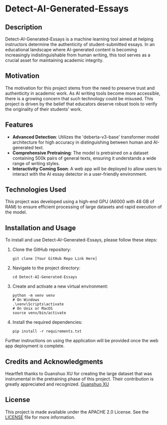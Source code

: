 # Detect-AI-Generated-Essays

## Description
Detect-AI-Generated-Essays is a machine learning tool aimed at helping instructors determine the authenticity of student-submitted essays. In an educational landscape where AI-generated content is becoming increasingly indistinguishable from human writing, this tool serves as a crucial asset for maintaining academic integrity.

## Motivation
The motivation for this project stems from the need to preserve trust and authenticity in academic work. As AI writing tools become more accessible, there is a growing concern that such technology could be misused. This project is driven by the belief that educators deserve robust tools to verify the originality of their students' work.

## Features
- **Advanced Detection**: Utilizes the 'deberta-v3-base' transformer model architecture for high accuracy in distinguishing between human and AI-generated text.
- **Comprehensive Pretraining**: The model is pretrained on a dataset containing 500k pairs of general texts, ensuring it understands a wide range of writing styles.
- **Interactivity Coming Soon**: A web app will be deployed to allow users to interact with the AI essay detector in a user-friendly environment.

## Technologies Used
This project was developed using a high-end GPU (A6000 with 48 GB of RAM) to ensure efficient processing of large datasets and rapid execution of the model.

## Installation and Usage
To install and use Detect-AI-Generated-Essays, please follow these steps:

1. Clone the GitHub repository:
    ```
    git clone [Your GitHub Repo Link Here]
    ```
2. Navigate to the project directory:
    ```
    cd Detect-AI-Generated-Essays
    ```
3. Create and activate a new virtual environment:
    ```
    python -m venv venv
    # On Windows
    .\venv\Scripts\activate
    # On Unix or MacOS
    source venv/bin/activate
    ```
4. Install the required dependencies:
    ```
    pip install -r requirements.txt
    ```

Further instructions on using the application will be provided once the web app deployment is complete.

## Credits and Acknowledgments
Heartfelt thanks to Guanshuo XU for creating the large dataset that was instrumental in the pretraining phase of this project. Their contribution is greatly appreciated and recognized. [Guanshuo XU](https://www.kaggle.com/wowfattie)

## License
This project is made available under the APACHE 2.0 License. See the [LICENSE](LICENSE) file for more information.
